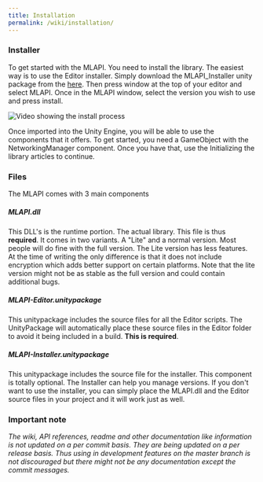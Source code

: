 ```yaml
---
title: Installation
permalink: /wiki/installation/
---
```


### Installer
To get started with the MLAPI. You need to install the library. The easiest way is to use the Editor installer. Simply download the MLAPI_Installer unity package from the [here](https://github.com/TwoTenPvP/MLAPI/releases). Then press window at the top of your editor and select MLAPI. Once in the MLAPI window, select the version you wish to use and press install.


![Video showing the install process](https://i.imgur.com/zN63DlJ.gif)


Once imported into the Unity Engine, you will be able to use the components that it offers. To get started, you need a GameObject with the NetworkingManager component. Once you have that, use the Initializing the library articles to continue.


### Files
The MLAPI comes with 3 main components
##### MLAPI.dll
This DLL's is the runtime portion. The actual library. This file is thus **required**. It comes in two variants. A "Lite" and a normal version. Most people will do fine with the full version. The Lite version has less features. At the time of writing the only difference is that it does not include encryption which adds better support on certain platforms. Note that the lite version might not be as stable as the full version and could contain additional bugs.
##### MLAPI-Editor.unitypackage
This unitypackage includes the source files for all the Editor scripts. The UnityPackage will automatically place these source files in the Editor folder to avoid it being included in a build. **This is required**.
##### MLAPI-Installer.unitypackage
This unitypackage includes the source file for the installer. This component is totally optional. The Installer can help you manage versions. If you don't want to use the installer, you can simply place the MLAPI.dll and the Editor source files in your project and it will work just as well.



### Important note
_The wiki, API references, readme and other documentation like information is not updated on a per commit basis. They are being updated on a per release basis. Thus using in development features on the master branch is not discouraged but there might not be any documentation except the commit messages._
